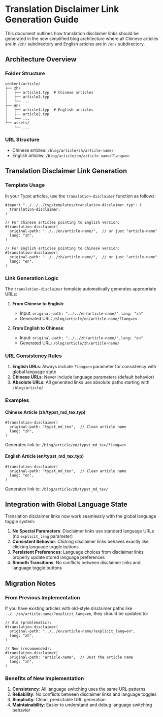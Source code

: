 # Translation Disclaimer Link Generation Guide

This document outlines how translation disclaimer links should be generated in the new simplified blog architecture where all Chinese articles are in `/zh/` subdirectory and English articles are in `/en/` subdirectory.

## Architecture Overview

### Folder Structure
```
content/article/
├── zh/
│   ├── article1.typ  # Chinese articles
│   ├── article2.typ
│   └── ...
├── en/
│   ├── article1.typ  # English articles
│   ├── article2.typ
│   └── ...
└── assets/
    └── ...
```

### URL Structure
- Chinese articles: `/blog/article/zh/article-name/`
- English articles: `/blog/article/en/article-name/?lang=en`

## Translation Disclaimer Link Generation

### Template Usage

In your Typst articles, use the `translation-disclaimer` function as follows:

```typst
#import "../../../typ/templates/translation-disclaimer.typ": (
  translation-disclaimer,
)

// For Chinese articles pointing to English version:
#translation-disclaimer(
  original-path: "../../en/article-name/",  // or just "article-name"
  lang: "zh",
)

// For English articles pointing to Chinese version:
#translation-disclaimer(
  original-path: "../../zh/article-name/",  // or just "article-name"
  lang: "en",
)
```

### Link Generation Logic

The `translation-disclaimer` template automatically generates appropriate URLs:

1. **From Chinese to English**:
   - Input: `original-path: "../../en/article-name/"`, `lang: "zh"`
   - Generated URL: `/blog/article/en/article-name/?lang=en`

2. **From English to Chinese**:
   - Input: `original-path: "../../zh/article-name/"`, `lang: "en"`
   - Generated URL: `/blog/article/zh/article-name/`

### URL Consistency Rules

1. **English URLs**: Always include `?lang=en` parameter for consistency with global language state
2. **Chinese URLs**: Never include language parameters (default behavior)
3. **Absolute URLs**: All generated links use absolute paths starting with `/blog/article/`

### Examples

#### Chinese Article (zh/typst_md_tex.typ)
```typst
#translation-disclaimer(
  original-path: "typst_md_tex",  // Clean article name
  lang: "zh",
)
```
Generates link to: `/blog/article/en/typst_md_tex/?lang=en`

#### English Article (en/typst_md_tex.typ)
```typst
#translation-disclaimer(
  original-path: "typst_md_tex",  // Clean article name
  lang: "en",
)
```
Generates link to: `/blog/article/zh/typst_md_tex/`

## Integration with Global Language State

Translation disclaimer links now work seamlessly with the global language toggle system:

1. **No Special Parameters**: Disclaimer links use standard language URLs (no `explicit_lang` parameter)
2. **Consistent Behavior**: Clicking disclaimer links behaves exactly like clicking language toggle buttons
3. **Persistent Preferences**: Language choices from disclaimer links properly update stored language preferences
4. **Smooth Transitions**: No conflicts between disclaimer links and language toggle buttons

## Migration Notes

### From Previous Implementation

If you have existing articles with old-style disclaimer paths like `../../en/article-name/?explicit_lang=en`, they should be updated to:

```typst
// Old (problematic):
#translation-disclaimer(
  original-path: "../../en/article-name/?explicit_lang=en",
  lang: "zh",
)

// New (recommended):
#translation-disclaimer(
  original-path: "article-name",  // Just the article name
  lang: "zh",
)
```

### Benefits of New Implementation

1. **Consistency**: All language switching uses the same URL patterns
2. **Reliability**: No conflicts between disclaimer links and language toggles
3. **Simplicity**: Clean, predictable URL generation
4. **Maintainability**: Easier to understand and debug language switching behavior
